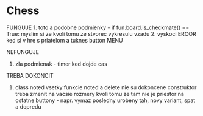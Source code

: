 # Chess
FUNGUJE
1.
toto a podobne podmienky - if fun.board.is_checkmate() == True:
myslim si ze kvoli tomu ze stvorec vykresulu vzadu
2.
vyskoci EROOR ked si v hre s priatelom a tuknes button MENU


NEFUNGUJE
1. zla podmienak - timer ked dojde cas


TREBA DOKONCIT
1. class noted vsetky funkcie
noted a delete nie su dokoncene
construktor treba zmenit na vacsie rozmery kvoli tomu ze tam nie je priestor na ostatne buttony - napr. vymaz posledny urobeny tah, novy variant, spat a dopredu

